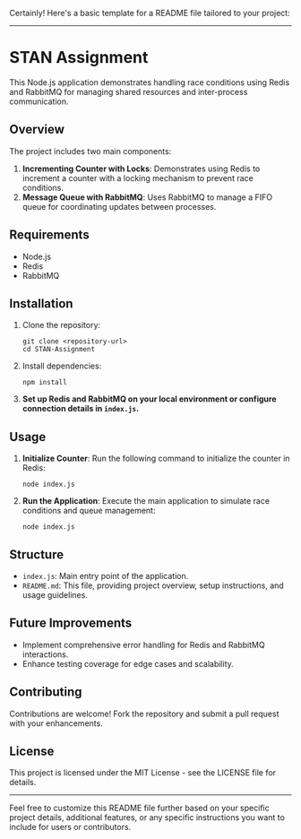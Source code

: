 Certainly! Here's a basic template for a README file tailored to your project:

---

# STAN Assignment

This Node.js application demonstrates handling race conditions using Redis and RabbitMQ for managing shared resources and inter-process communication.

## Overview

The project includes two main components:

1. **Incrementing Counter with Locks**: Demonstrates using Redis to increment a counter with a locking mechanism to prevent race conditions.
2. **Message Queue with RabbitMQ**: Uses RabbitMQ to manage a FIFO queue for coordinating updates between processes.

## Requirements

- Node.js
- Redis
- RabbitMQ

## Installation

1. Clone the repository:

   ```
   git clone <repository-url>
   cd STAN-Assignment
   ```

2. Install dependencies:

   ```
   npm install
   ```

3. **Set up Redis and RabbitMQ on your local environment or configure connection details in `index.js`.**

## Usage

1. **Initialize Counter**: Run the following command to initialize the counter in Redis:

   ```
   node index.js
   ```

2. **Run the Application**: Execute the main application to simulate race conditions and queue management:

   ```
   node index.js
   ```

## Structure

- `index.js`: Main entry point of the application.
- `README.md`: This file, providing project overview, setup instructions, and usage guidelines.

## Future Improvements

- Implement comprehensive error handling for Redis and RabbitMQ interactions.
- Enhance testing coverage for edge cases and scalability.

## Contributing

Contributions are welcome! Fork the repository and submit a pull request with your enhancements.

## License

This project is licensed under the MIT License - see the LICENSE file for details.

---

Feel free to customize this README file further based on your specific project details, additional features, or any specific instructions you want to include for users or contributors.
